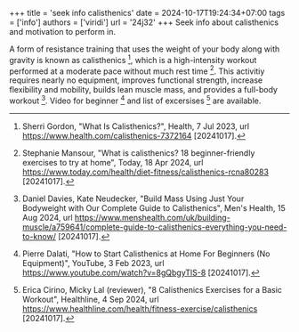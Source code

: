 +++
title = 'seek info calisthenics'
date = 2024-10-17T19:24:34+07:00
tags = ['info']
authors = ['viridi']
url = '24j32'
+++
Seek info about calisthenics and motivation to perform in.

<!--more-->

A form of resistance training that uses the weight of your body along with gravity is known as calisthenics [^gordon_2023], which is a high-intensity workout performed at a moderate pace without much rest time [^mansour_2024]. This activitiy requires nearly no equipment, improves functional strength, increase flexibility and mobility, builds lean muscle mass, and provides a full-body workout [^davies_2024]. Video for beginner [^dalati_2023] and list of excersises [^cirino_2024] are available.


[^cirino_2024]: Erica Cirino, Micky Lal (reviewer), "8 Calisthenics Exercises for a Basic Workout", Healthline, 4 Sep 2024, url https://www.healthline.com/health/fitness-exercise/calisthenics [20241017].
[^dalati_2023]: Pierre Dalati, "How to Start Calisthenics at Home For Beginners (No Equipment)", YouTube, 3 Feb 2023, url https://www.youtube.com/watch?v=8gQbgyTlS-8 [20241017].
[^davies_2024]: Daniel Davies, Kate Neudecker, "Build Mass Using Just Your Bodyweight with Our Complete Guide to Calisthenics", Men's Health, 15 Aug 2024, url https://www.menshealth.com/uk/building-muscle/a759641/complete-guide-to-calisthenics-everything-you-need-to-know/ [20241017].
[^gordon_2023]: Sherri Gordon, "What Is Calisthenics?", Health, 7 Jul 2023, url https://www.health.com/calisthenics-7372164 [20241017].
[^mansour_2024]: Stephanie Mansour, "What is calisthenics? 18 beginner-friendly exercises to try at home", Today, 18 Apr 2024, url https://www.today.com/health/diet-fitness/calisthenics-rcna80283 [20241017].
